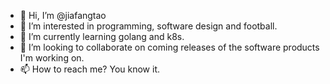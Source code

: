 - 👋 Hi, I’m @jiafangtao
- 👀 I’m interested in programming, software design and football.
- 🌱 I’m currently learning golang and k8s.
- 💞️ I’m looking to collaborate on coming releases of the software products I'm working on.
- 📫 How to reach me? You know it.

<!---
jiafangtao/jiafangtao is a ✨ special ✨ repository because its `README.md` (this file) appears on your GitHub profile.
You can click the Preview link to take a look at your changes.
--->
